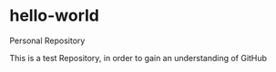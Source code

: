# hello-world
Personal Repository

This is a test Repository, in order to gain an understanding of GitHub
